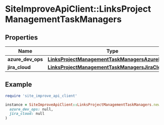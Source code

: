 # SiteImproveApiClient::LinksProjectManagementTaskManagers

## Properties

| Name | Type | Description | Notes |
| ---- | ---- | ----------- | ----- |
| **azure_dev_ops** | [**LinksProjectManagementTaskManagersAzureDevOps**](LinksProjectManagementTaskManagersAzureDevOps.md) |  | [optional] |
| **jira_cloud** | [**LinksProjectManagementTaskManagersJiraCloud**](LinksProjectManagementTaskManagersJiraCloud.md) |  | [optional] |

## Example

```ruby
require 'site_improve_api_client'

instance = SiteImproveApiClient::LinksProjectManagementTaskManagers.new(
  azure_dev_ops: null,
  jira_cloud: null
)
```

